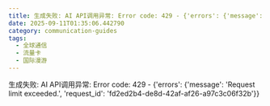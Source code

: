 ```yaml
---
title: 生成失败: AI API调用异常: Error code: 429 - {'errors': {'message': 'Request limit exceeded.', 'request_id': 'c44aeecd-cffd-43e0-b21a-c7fea07f074f'}}
date: 2025-09-11T01:35:06.442790
category: communication-guides
tags:
  - 全球通信
  - 流量卡
  - 国际漫游
---
```


生成失败: AI API调用异常: Error code: 429 - {'errors': {'message': 'Request limit exceeded.', 'request_id': 'fd2ed2b4-de8d-42af-af26-a97c3c06f32b'}}